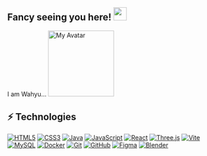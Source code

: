 ## Fancy seeing you here! <img src="https://raw.githubusercontent.com/aemmadi/aemmadi/master/wave.gif" width="30">

I am Wahyu...
<img src="https://postimg.cc/F16xhxs4" alt="My Avatar" width="150"/>

## ⚡ Technologies

[![HTML5](https://img.shields.io/badge/-HTML5-E34F26?style=flat-square&logo=html5&logoColor=white)](https://developer.mozilla.org/en-US/docs/Web/HTML)
[![CSS3](https://img.shields.io/badge/-CSS3-1572B6?style=flat-square&logo=css3)](https://developer.mozilla.org/en-US/docs/Web/CSS)
[![Java](https://img.shields.io/badge/-java-E34A86?style=flat-square&logo=java)](https://www.oracle.com/java/)
[![JavaScript](https://img.shields.io/badge/-JavaScript-black?style=flat-square&logo=javascript)](https://developer.mozilla.org/en-US/docs/Web/JavaScript)
[![React](https://img.shields.io/badge/-React-black?style=flat-square&logo=react)](https://reactjs.org/)
[![Three.js](https://img.shields.io/badge/-Three.js-000000?style=flat-square&logo=three.js)](https://threejs.org/)
[![Vite](https://img.shields.io/badge/-Vite-646CFF?style=flat-square&logo=vite&logoColor=white)](https://vitejs.dev/)
[![MySQL](https://img.shields.io/badge/-MySQL-black?style=flat-square&logo=mysql)](https://www.mysql.com/)
[![Docker](https://img.shields.io/badge/-Docker-black?style=flat-square&logo=docker)](https://www.docker.com/)
[![Git](https://img.shields.io/badge/-Git-black?style=flat-square&logo=git)](https://git-scm.com/)
[![GitHub](https://img.shields.io/badge/-GitHub-181717?style=flat-square&logo=github)](https://github.com/)
[![Figma](https://img.shields.io/badge/-Figma-black?style=flat-square&logo=figma)](https://figma.com/)
[![Blender](https://img.shields.io/badge/-Blender-F5792A?style=flat-square&logo=blender&logoColor=white)](https://www.blender.org/)

